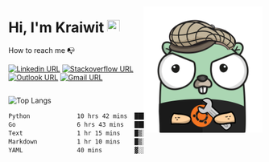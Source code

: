 [//]: # (<img align="right" width="235" src="https://github.com/arsmn/arsmn/blob/main/magician_gopher.png">)
<img align="right" width="235" src="assets/img/my_gopher.png">
<!-- <a href="https://app.daily.dev/parlarlax"><img src="https://api.daily.dev/devcards/0eb94897526a4e26988609643a7b0393.png?r=ryn" width="400" alt="Kraiwit Tongkul's Dev Card"/></a> -->

# Hi, I'm Kraiwit <img src="https://media.giphy.com/media/hvRJCLFzcasrR4ia7z/giphy.gif" width="25px" height="25px"> 
How to reach me :mailbox_with_no_mail:

[![Linkedin URL](https://img.shields.io/badge/LinkedIn-0077B5?style=for-the-badge&logo=linkedin&logoColor=white)](https://www.linkedin.com/in/kraiwit-tongkul-545b0b64/)
[![Stackoverflow URL](https://img.shields.io/badge/Stackoverflow-ef8236?style=for-the-badge&logo=stackoverflow&logoColor=white)](https://stackoverflow.com/users/15555894/lax-tongkul)
[![Outlook URL](https://img.shields.io/badge/Outlook-0078D4?style=for-the-badge&logo=microsoft-outlook&logoColor=white)](mailto:lax.ltk@outlook.com)
[![Gmail URL](https://img.shields.io/badge/Gmail-D14836?style=for-the-badge&logo=gmail&logoColor=white)](mailto:lax.ltk@gmail.com)




##
<!--[![GitHub Streak](https://github-readme-streak-stats.herokuapp.com?user=parlarlax&theme=dark)](https://git.io/streak-stats)
![Github Stats](https://github-readme-stats.vercel.app/api?username=parlarlax&show_icons=true&theme=github_dark&include_all_commits=true&custom_title=GitHub%20Stats) -->

![Top Langs](https://github-readme-stats.vercel.app/api/top-langs/?username=parlarlax&hide=css,html&theme=github_dark&layout=compact)

<!--START_SECTION:waka-->

```txt
Python             10 hrs 42 mins  ████████████▒░░░░░░░░░░░░   49.66 %
Go                 6 hrs 43 mins   ███████▓░░░░░░░░░░░░░░░░░   31.21 %
Text               1 hr 15 mins    █▒░░░░░░░░░░░░░░░░░░░░░░░   05.86 %
Markdown           1 hr 10 mins    █▒░░░░░░░░░░░░░░░░░░░░░░░   05.42 %
YAML               40 mins         ▓░░░░░░░░░░░░░░░░░░░░░░░░   03.15 %
```

<!--END_SECTION:waka-->
